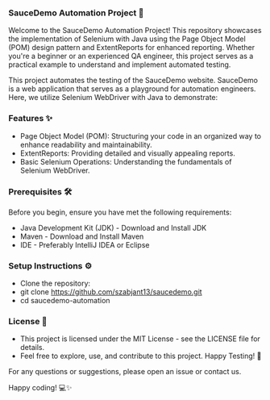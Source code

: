 ### SauceDemo Automation Project 🚀

Welcome to the SauceDemo Automation Project! This repository showcases the implementation of Selenium with Java using the Page Object Model (POM) design pattern and ExtentReports for enhanced reporting. Whether you're a beginner or an experienced QA engineer, this project serves as a practical example to understand and implement automated testing.

This project automates the testing of the SauceDemo website. SauceDemo is a web application that serves as a playground for automation engineers. Here, we utilize Selenium WebDriver with Java to demonstrate:

### Features ✨
- Page Object Model (POM): Structuring your code in an organized way to enhance readability and maintainability.
- ExtentReports: Providing detailed and visually appealing reports.
- Basic Selenium Operations: Understanding the fundamentals of Selenium WebDriver.
### Prerequisites 🛠️
Before you begin, ensure you have met the following requirements:
- Java Development Kit (JDK) - Download and Install JDK
- Maven - Download and Install Maven
- IDE - Preferably IntelliJ IDEA or Eclipse
### Setup Instructions ⚙️
- Clone the repository:
- git clone https://github.com/szabjant13/saucedemo.git
- cd saucedemo-automation

### License 📜
- This project is licensed under the MIT License - see the LICENSE file for details.
- Feel free to explore, use, and contribute to this project. Happy Testing! 🚀

For any questions or suggestions, please open an issue or contact us.

Happy coding! 💻✨
